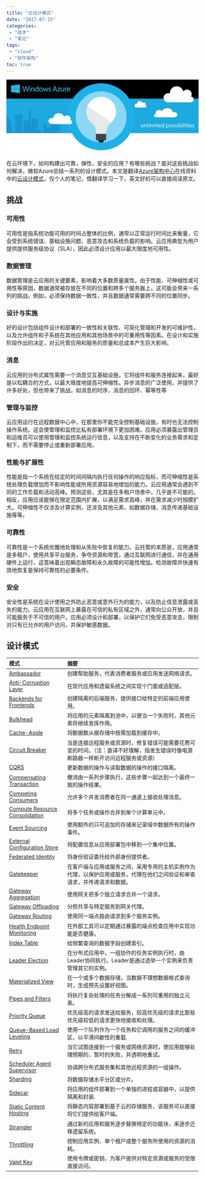 ```yaml
---
title: "云设计模式"
date: "2017-07-15"
categories:
 - "技术"
 - "笔记"
tags:
 - "cloud"
 - "软件架构"
toc: true
---
```


![](/images/y17/azure.jpg)

在云环境下，如何构建出可靠，弹性，安全的应用？有哪些挑战？面对这些挑战如何解决，微软Azure总结一系列的设计模式。本文是翻译[Azure架构中心](https://docs.microsoft.com/en-us/azure/architecture/)在线资料中的[云设计模式](https://docs.microsoft.com/en-us/azure/architecture/patterns/)，仅个人的笔记，借翻译学习一下，英文好的可以直接阅读原文。

## 挑战

### 可用性

可用性是指系统功能可用的时间占整体的比例，通常以正常运行时间比来衡量，它会受到系统错误、基础设施问题、恶意攻击和系统负载的影响。云应用典型为用户提供提供服务级协议（SLA），因此必须设计应用以最大限度地可用性。
<!--more-->

### 数据管理

数据管理是云应用的关键要素，影响着大多数质量属性。由于性能、可伸缩性或可用性等原因，数据通常被存放在不同的位置和跨多个服务器上，这可能会带来一系列的挑战。例如，必须保持数据一致性，并且数据通常需要跨不同的位置同步。
   
### 设计与实施
   
好的设计包括组件设计和部署的一致性和关联性、可简化管理和开发的可维护性，以及允许组件和子系统在其他应用和其他场景中的可重用性等因素。在设计和实施阶段作出的决定，对云托管应用和服务的质量和总成本产生巨大影响。

### 消息

云应用的分布式属性需要一个消息交互基础设施，它将组件和服务连接起来，最好是以松耦合的方式，以最大限度地提高可伸缩性。异步消息的广泛使用，并提供了许多好处，但也带来了挑战，如消息的时序，消息的回环、幂等性等
 
### 管理与监控

云应用运行在远程数据中心中，在那里你不能完全控制基础设施，有时也无法控制操作系统。这会使管理和监控比私有部署环境下更加困难。应用必须暴露出管理员和运维员可以使用管理和监控系统运行信息，以及支持在不断变化的业务需求和定制下，而不需要停止或重新部署应用。
 
### 性能与扩展性

性能是指一个系统在给定的时间间隔内执行任何操作的响应指标，而可伸缩性是系统处理负载增加而不影响性能或所用资源容易地增加的能力。云应用通常会遇到不同的工作负载和活动高峰。预测这些，尤其是在多租户场景中，几乎是不可能的。相反，应用应该能够在限定范围内扩展，以满足需求高峰，并在需求减少时规模扩大。可伸缩性不仅涉及计算实例，还涉及其他元素，如数据存储、消息传递基础设施等等。

### 可靠性

可靠性是一个系统优雅地处理和从失败中恢复的能力。云托管的本质是，应用通常是多租户，使用共享平台服务，争夺资源和带宽，通过互联网进行通信，并在通用硬件上运行，这意味着出现瞬态故障和永久故障的可能性增加。检测故障并快速有效地恢复是保持可靠性的必要条件。

### 安全

安全性是系统在设计使用之外防止恶意或意外行为的能力，以及防止信息泄露或丢失的能力。云应用在互联网上暴露在可信的私有区域之外，通常向公众开放，并且可能服务于不可信的用户。应用必须设计和部署，以保护它们免受恶意攻击，限制对只有已允许的用户访问，并保护敏感数据。

## 设计模式

|模式|摘要|
|:--|:--|
|[Ambassador](https://docs.microsoft.com/en-us/azure/architecture/patterns/ambassador)|创建帮助服务，代表消费者服务或应用发送网络请求。|
|[Anti-Corruption Layer](https://docs.microsoft.com/en-us/azure/architecture/patterns/anti-corruption-layer)|在现代应用和遗留系统之间实现个门面或适配层。|
|[Backends for Frontends](https://docs.microsoft.com/en-us/azure/architecture/patterns/backends-for-frontends)|创建隔离的后端服务，提供接口给特定的前端应用使用。|
|[Bulkhead](https://docs.microsoft.com/en-us/azure/architecture/patterns/bulkhead)|将应用的元素隔离到池中，以便当一个失败时，其他元素将继续发挥作用。|
|[Cache-Aside](https://docs.microsoft.com/en-us/azure/architecture/patterns/cache-aside)|将数据数从据存储中按需加载到缓存中。|
|[Circuit Breaker](https://docs.microsoft.com/en-us/azure/architecture/patterns/circuit-breaker)|当是连接远程服务或资源时，修复错误可能需要花费可变的时间。（注：直译不好理解，指发生错误时像电源断路器一样断开访问远程服务或资源）|
|[CQRS](https://docs.microsoft.com/en-us/azure/architecture/patterns/cqrs)|更新数据的操作与读取数据的操作的接口隔离。|
|[Compensating Transaction](https://docs.microsoft.com/en-us/azure/architecture/patterns/compensating-transaction)|撤消由一系列步骤执行，这些步骤一起达到一个最终一致的操作结果。|
|[Competing Consumers](https://docs.microsoft.com/en-us/azure/architecture/patterns/competing-consumers)|允许多个并发消费者在同一通道上接收处理消息。|
|[Compute Resource Consolidation](https://docs.microsoft.com/en-us/azure/architecture/patterns/compute-resource-consolidation)|将多个任务或操作合并到单个计算单元中。|
|[Event Sourcing](https://docs.microsoft.com/en-us/azure/architecture/patterns/event-sourcing)|使用额外的只可追加的存储来记录域中数据所有的操作事件。|
|[External Configuration Store](https://docs.microsoft.com/en-us/azure/architecture/patterns/external-configuration-store)|将配置信息从应用部署包中移到一个集中位置。|
|[Federated Identity](https://docs.microsoft.com/en-us/azure/architecture/patterns/federated-identity)|将身份验证委托给外部身份提供者。|
|[Gatekeeper](https://docs.microsoft.com/en-us/azure/architecture/patterns/gatekeeper)|在客户端与应用或服务之间，采用专用的主机实例作为代理，以保护应用或服务，代理在他们之间验证和审查请求，并传递请求和数据。|
|[Gateway Aggregation](https://docs.microsoft.com/en-us/azure/architecture/patterns/gateway-aggregation)|使用网关把多个独立请求合并一个请求。|
|[Gateway Offloading](https://docs.microsoft.com/en-us/azure/architecture/patterns/gateway-offloading)|分担共享与特定服务到网关代理。|
|[Gateway Routing](https://docs.microsoft.com/en-us/azure/architecture/patterns/gateway-routing)|使用同一端点路由请求到多个服务实例。|
|[Health Endpoint Monitoring](https://docs.microsoft.com/en-us/azure/architecture/patterns/health-endpoint-monitoring)|在外部工具可以定期通过暴露的端点检查应用中实现功能是否健康。|
|[Index Table](https://docs.microsoft.com/en-us/azure/architecture/patterns/index-table)|给频繁查询的数据字段创建索引。|
|[Leader Election](https://docs.microsoft.com/en-us/azure/architecture/patterns/leader-election)|在分布式应用中，一组协作的任务实例执行时，由Leader协同执行。Leader是通过选举一个实例来负责管理其它的实例。|
|[Materialized View](https://docs.microsoft.com/en-us/azure/architecture/patterns/materialized-view)|在一个或多个数据存储，当数据不理想数据格式查询时，生成预先设置好视图。|
|[Pipes and Filters](https://docs.microsoft.com/en-us/azure/architecture/patterns/pipes-and-filters)|将执行复杂处理的任务分解成一系列可重用的独立元素。|
|[Priority Queue](https://docs.microsoft.com/en-us/azure/architecture/patterns/priority-queue)|优先级高的请求发送给服务，较高优先级的请求比那些优先级较低的请求更快地接收和处理。|
|[Queue-Based Load Leveling](https://docs.microsoft.com/en-us/azure/architecture/patterns/queue-based-load-leveling)|使用一个队列作为一个任务和它调用的服务之间的缓冲区，以平滑间歇性的重载.|
|[Retry](https://docs.microsoft.com/en-us/azure/architecture/patterns/retry)|当它试图连接到一个服务或网络资源时，使应用能够处理预期的，暂时的失败，并透明地重试。|
|[Scheduler Agent Supervisor](https://docs.microsoft.com/en-us/azure/architecture/patterns/scheduler-agent-supervisor)|协调跨分布式服务集和其他远程资源的一组操作。|
|[Sharding](https://docs.microsoft.com/en-us/azure/architecture/patterns/sharding)|将数据存储水平分区或分片。|
|[Sidecar](https://docs.microsoft.com/en-us/azure/architecture/patterns/sidecar)|将应用的组件部署到一个单独的进程或容器中，以提供隔离和封装.|
|[Static Content Hosting](https://docs.microsoft.com/en-us/azure/architecture/patterns/static-content-hosting)|将静态内容部署到基于云的存储服务，该服务可以直接将它们提供给客户端。|
|[Strangler](https://docs.microsoft.com/en-us/azure/architecture/patterns/strangler)|通过新的应用和服务逐步替换特定的功能块，来逐步迁移遗留系统。|
|[Throttling](https://docs.microsoft.com/en-us/azure/architecture/patterns/throttling)|控制应用实例、单个租户或整个服务所使用的资源的消耗。|
|[Valet Key](https://docs.microsoft.com/en-us/azure/architecture/patterns/valet-key)|使用令牌或密钥，为客户提供对特定资源或服务的受限直接访问。|